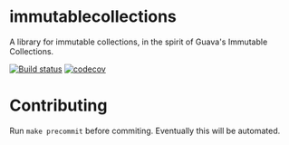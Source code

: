 # immutablecollections
A library for immutable collections, in the spirit of Guava's Immutable Collections.

[![Build status](https://ci.appveyor.com/api/projects/status/2cg5pi8pc46gp11l/branch/master?svg=true)](https://ci.appveyor.com/project/rgabbard/immutablecollections/branch/master)
[![codecov](https://codecov.io/gh/isi-vista/immutablecollections/branch/master/graph/badge.svg)](https://codecov.io/gh/isi-vista/immutablecollections)


# Contributing

Run `make precommit` before commiting. Eventually this will be automated.
